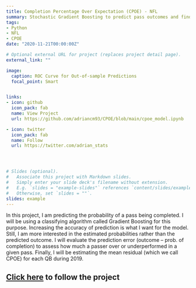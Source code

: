 ```yaml
---
title: Completion Percentage Over Expectation (CPOE) - NFL
summary: Stochastic Gradient Boosting to predict pass outcomes and find completion probability. NFL Analytics.
tags:
- Python
- NFL
- CPOE
date: "2020-11-21T00:00:00Z"

# Optional external URL for project (replaces project detail page).
external_link: ""

image:
  caption: ROC Curve for Out-of-sample Predictions
  focal_point: Smart


links:
- icon: github
  icon_pack: fab
  name: View Project
  url: https://github.com/adriancm93/CPOE/blob/main/cpoe_model.ipynb

- icon: twitter
  icon_pack: fab
  name: Follow
  url: https://twitter.com/adrian_stats




# Slides (optional).
#   Associate this project with Markdown slides.
#   Simply enter your slide deck's filename without extension.
#   E.g. `slides = "example-slides"` references `content/slides/example-slides.md`.
#   Otherwise, set `slides = ""`.
slides: example
---
```

In this project, I am predicting the probability of a pass being completed. I will be using a classifying algorithm called Gradient Boosting for this purpose. Increasing the accuracy of prediction is what I want for the model. Still, I am more interested in the estimated probabilities rather than the predicted outcome. I will evaluate the prediction error (outcome – prob. of completion) to assess how much a passer over or underperformed in a given pass. Finally, I will be estimating the mean residual (which we call CPOE) for each QB during 2019.

## **[Click here](https://github.com/adriancm93/CPOE/blob/main/cpoe_model.ipynb) to follow the project**
